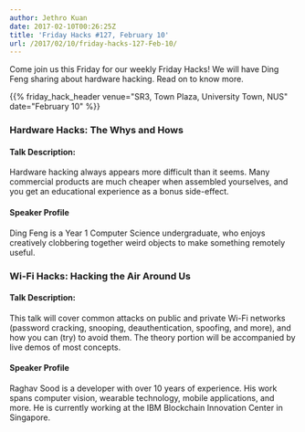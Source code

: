 ```yaml
---
author: Jethro Kuan
date: 2017-02-10T00:26:25Z
title: 'Friday Hacks #127, February 10'
url: /2017/02/10/friday-hacks-127-Feb-10/
---
```


Come join us this Friday for our weekly Friday Hacks! We will have Ding Feng sharing about hardware hacking. Read on to know more.

{{% friday_hack_header venue="SR3, Town Plaza, University Town, NUS" date="February 10" %}}

### Hardware Hacks: The Whys and Hows

#### Talk Description:
Hardware hacking always appears more difficult than it seems. Many commercial products are much cheaper when assembled yourselves, and you get an educational experience as a bonus side-effect.

#### Speaker Profile
Ding Feng is a Year 1 Computer Science undergraduate, who enjoys creatively clobbering together weird objects to make something remotely useful.


### Wi-Fi Hacks: Hacking the Air Around Us

#### Talk Description:

This talk will cover common attacks on public and private Wi-Fi networks (password cracking, snooping, deauthentication, spoofing, and more), and how you can (try) to avoid them. The theory portion will be accompanied by live demos of most concepts.

#### Speaker Profile
Raghav Sood is a developer with over 10 years of experience. His work spans computer vision, wearable technology, mobile applications, and more. He is currently working at the IBM Blockchain Innovation Center in Singapore.
